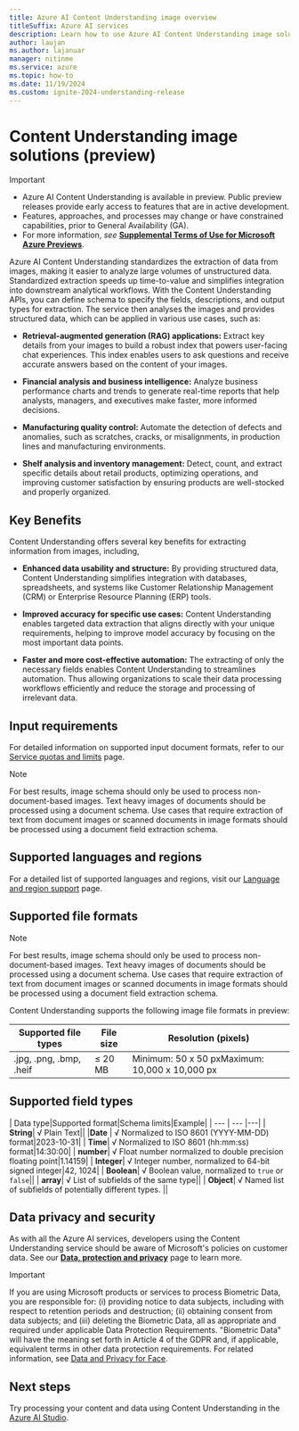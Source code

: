 ```yaml
---
title: Azure AI Content Understanding image overview
titleSuffix: Azure AI services
description: Learn how to use Azure AI Content Understanding image solutions
author: laujan
ms.author: lajanuar
manager: nitinme
ms.service: azure
ms.topic: how-to
ms.date: 11/19/2024
ms.custom: ignite-2024-understanding-release
---
```


# Content Understanding image solutions (preview)

> [!IMPORTANT]
>
> * Azure AI Content Understanding is available in preview. Public preview releases provide early access to features that are in active development.
> * Features, approaches, and processes may change or have constrained capabilities, prior to General Availability (GA).
> * For more information, *see* [**Supplemental Terms of Use for Microsoft Azure Previews**](https://azure.microsoft.com/support/legal/preview-supplemental-terms).

Azure AI Content Understanding standardizes the extraction of data from images, making it easier to analyze large volumes of unstructured data. Standardized extraction speeds up time-to-value and simplifies integration into downstream analytical workflows. With the Content Understanding APIs, you can define schema to specify the fields, descriptions, and output types for extraction. The service then analyses the images and provides structured data, which can be applied in various use cases, such as:

* **Retrieval-augmented generation (RAG) applications:** Extract key details from your images to build a robust index that powers user-facing chat experiences. This index enables users to ask questions and receive accurate answers based on the content of your images.

* **Financial analysis and business intelligence:** Analyze business performance charts and trends to generate real-time reports that help analysts, managers, and executives make faster, more informed decisions.

* **Manufacturing quality control:** Automate the detection of defects and anomalies, such as scratches, cracks, or misalignments, in production lines and manufacturing environments.

* **Shelf analysis and inventory management:** Detect, count, and extract specific details about retail products, optimizing operations, and improving customer satisfaction by ensuring products are well-stocked and properly organized.

## Key Benefits

Content Understanding offers several key benefits for extracting information from images, including,

* **Enhanced data usability and structure:** By providing structured data, Content Understanding simplifies integration with databases, spreadsheets, and systems like Customer Relationship Management (CRM) or Enterprise Resource Planning (ERP) tools.

* **Improved accuracy for specific use cases:** Content Understanding enables targeted data extraction that aligns directly with your unique requirements, helping to improve model accuracy by focusing on the most important data points.

* **Faster and more cost-effective automation:**  The extracting of only the necessary fields enables Content Understanding to streamlines automation. Thus allowing organizations to scale their data processing workflows efficiently and reduce the storage and processing of irrelevant data.


## Input requirements
For detailed information on supported input document formats, refer to our [Service quotas and limits](../service-limits.md) page.

> [!NOTE]
> For best results, image schema should only be used to process non-document-based images.
> Text heavy images of documents should be processed using a document schema.
> Use cases that require extraction of text from document images or scanned documents in image formats should be processed using a document field extraction schema.

## Supported languages and regions
For a detailed list of supported languages and regions, visit our [Language and region support](../language-region-support.md) page.

## Supported file formats

> [!NOTE]
> For best results, image schema should only be used to process non-document-based images.
> Text heavy images of documents should be processed using a document schema.
> Use cases that require extraction of text from document images or scanned documents in image formats should be processed using a document field extraction schema.

Content Understanding supports the following image file formats in preview:

|Supported file types| File size| Resolution (pixels)|
|---|---|---|
.jpg, .png, .bmp, .heif|≤ 20 MB | Minimum: 50 x 50 px</be>Maximum: 10,000 x 10,000 px|

## Supported field types

| Data type|Supported format|Schema limits|Example|
| --- | --- |---|
| **String**| √ Plain Text||
|**Date** | √ Normalized to ISO 8601 (YYYY-MM-DD) format|2023-10-31|
| **Time**| √ Normalized to ISO 8601 (hh:mm:ss) format|14:30:00|
| **number**| √ Float number normalized to double precision floating point|1.14159|
| **Integer**| √ Integer number, normalized to 64-bit signed integer|42, 1024|
| **Boolean**| √ Boolean value, normalized to `true` or `false`||
| **array**| √ List of subfields of the same type||
| **Object**| √ Named list of subfields of potentially different types. ||

## Data privacy and security

As with all the Azure AI services, developers using the Content Understanding service should be aware of Microsoft's policies on customer data. See our [**Data, protection and privacy**](https://www.microsoft.com/trust-center/privacy) page to learn more.

> [!IMPORTANT]
> If you are using Microsoft products or services to process Biometric Data, you are responsible for: (i) providing notice to data subjects, including with respect to retention periods and destruction; (ii) obtaining consent from data subjects; and (iii) deleting the Biometric Data, all as appropriate and required under applicable Data Protection Requirements. "Biometric Data" will have the meaning set forth in Article 4 of the GDPR and, if applicable, equivalent terms in other data protection requirements. For related information, see [Data and Privacy for Face](/legal/cognitive-services/face/data-privacy-security).

## Next steps

Try processing your content and data using Content Understanding in the [Azure AI Studio](https://ai.azure.com/?tid=888d76fa-54b2-4ced-8ee5-aac1585adee7).